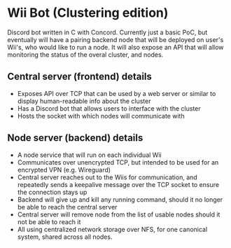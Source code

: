 # Wii Bot (Clustering edition)
Discord bot written in C with Concord.
Currently just a basic PoC, but eventually will have a pairing backend node that will be deployed on user's Wii's, who would like to run a node.
It will also expose an API that will allow monitoring the status of the overal cluster, and nodes.

## Central server (frontend) details
- Exposes API over TCP that can be used by a web server or similar to display human-readable info about the cluster
- Has a Discord bot that allows users to interface with the cluster
- Hosts the socket with which nodes will communicate with

## Node server (backend) details
- A node service that will run on each individual Wii
- Communicates over unencrypted TCP, but intended to be used for an encrypted VPN (e.g. Wireguard)
- Central server reaches out to the Wiis for communication, and repeatedly sends a keepalive message over the TCP socket to ensure the connection stays up
- Backend will give up and kill any running command, should it no longer be able to reach the central server
- Central server will remove node from the list of usable nodes should it not be able to reach it
- All using centralized network storage over NFS, for one canonical system, shared across all nodes.
